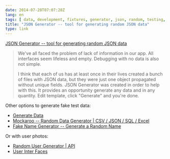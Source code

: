 ```yaml
---
date: 2014-07-28T07:07:28Z
lang: en
tags: [ data, development, fixtures, generator, json, random, testing, tool ]
title: "JSON Generator -- tool for generating random JSON data"
type: link
---
```


[JSON Generator -- tool for generating random JSON
data](http://www.json-generator.com/)

> We've all faced the problem of lack of information in our app. All
> interfaces seem lifeless and empty. Debugging with no data is also not
> simple.
>
> I think that each of us has at least once in their lives created a
> bunch of files with JSON data, but they were just one object
> propagated without unique fields. JSON Generator was created in order
> to help with this. It provides an opportunity generate any data and in
> any quantity. Edit template, click "Generate" and you're done.

Other options to generate fake test data:

-   [Generate Data](http://www.generatedata.com)
-   [Mockaroo -- Random Data Generator  |  CSV / JSON / SQL /
    Excel](http://www.mockaroo.com)
-   [Fake Name Generator -- Generate a Random
    Name](http://www.fakenamegenerator.com)

Or with user photos:

-   [Random User Generator  |  API](https://randomuser.me/)
-   [User Inter Faces](http://uifaces.com)

